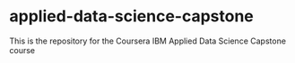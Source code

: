 # applied-data-science-capstone
This is the repository for the Coursera IBM Applied Data Science Capstone course
